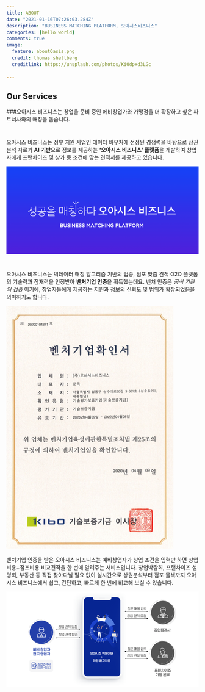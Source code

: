 ```yaml
---
title: ABOUT
date: "2021-01-16T07:26:03.284Z"
description: "BUSINESS MATCHING PLATFORM, 오아시스비즈니스"
categories: [hello world]
comments: true
image:
  feature: aboutOasis.png
  credit: thomas shellberg
  creditlink: https://unsplash.com/photos/Ki0dpxd3LGc

---
```


## Our Services
###오아시스 비즈니스는 창업을 준비 중인 에비창업가와 가맹점을 더 확장하고 싶은 파트너사와의 매칭을 돕습니다.

#

오아시스 비즈니스는 정부 지원 사업인 데이터 바우처에 선정된 경쟁력을 바탕으로 상권 분석 자료가 **AI 기반**으로 정보를 제공하는 **‘오아시스 비즈니스’ 플랫폼**을 개발하여
창업자에게 프랜차이즈 및 상가 등 조건에 맞는 견적서를 제공하고 있습니다.

![Smithsonian Image](aboutOasis.png)

#

오아시스 비즈니스는 빅데이터 매칭 알고리즘 기반의 업종, 점포 맞춤 견적 O2O 플랫폼의 기술력과 잠재력을 인정받아 **벤처기업 인증**을 획득했는데요. 
벤처 인증은 _공식 기관의 검증_ 이기에, 창업자들에게 제공하는 지원과 정보의 신뢰도 및 범위가 확장되었음을 의미하기도 합니다.

![Smithsonian Image](ventureBusiness.png)

벤처기업 인증을 받은 오아시스 비즈니스는 예비창업자가 창업 조건을 입력만 하면 창업 비용+점포비용 비교견적을 한 번에 알려주는 서비스입니다. 
창업박람회, 프랜차이즈 설명회, 부동산 등 직접 찾아다닐 필요 없이 실시간으로 상권분석부터 점포 물색까지 오아시스 비즈니스에서 쉽고, 간단하고, 빠르게 한 번에 비교해 보실 수 있습니다.

![Smithsonian Image](servicePic.png)